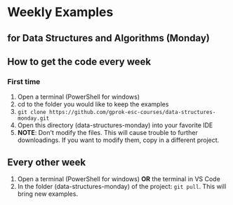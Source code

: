 # Weekly Examples
## for Data Structures and Algorithms (Monday)

## How to get the code every week
### First time
1. Open a terminal (PowerShell for windows) 
2. cd to the folder you would like to keep the examples
3. ```git clone https://github.com/gprok-esc-courses/data-structures-monday.git```
4. Open this directory (data-structures-monday) into your favorite IDE
5. **NOTE**: Don't modify the files. This will cause trouble to further downloadings. If you want to modify them, copy in a different project.

## Every other week
1. Open a terminal (PowerShell for windows) **OR** the terminal in VS Code
2. In the folder (data-structures-monday) of the project: ```git pull```. This will bring new examples.
